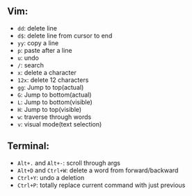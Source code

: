 ## Vim:

- `dd`: delete line
- `d$`: delete line from cursor to end
- `yy`: copy a line
- `p`: paste after a line
- `u`: undo
- `/`: search
- `x`: delete a character
- `12x`: delete 12 characters
- `gg`: Jump to top(actual)
- `G`: Jump to bottom(actual)
- `L`: Jump to bottom(visible)
- `H`: Jump to top(visible)
- `w`: traverse through words
- `v`: visual mode(text selection)


## Terminal:

- `Alt+.` and `Alt+-`: scroll through args
- `Alt+D` and `Ctrl+W`: delete a word from forward/backward
- `Ctrl+Y`: undo a deletion
- `Ctrl+P`: totally replace current command with just previous
